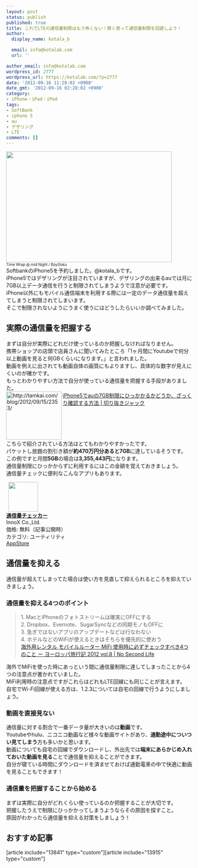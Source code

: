 ```yaml
---
layout: post
status: publish
published: true
title: これでLTEの通信量制限はもう怖くない！賢く使って通信量制限を回避しよう！
author:
  display_name: kotala_b

  email: info@kotalab.com
  url: ''

author_email: info@kotalab.com
wordpress_id: 2777
wordpress_url: https://kotalab.com/?p=2777
date: '2012-09-16 11:28:02 +0900'
date_gmt: '2012-09-16 02:28:02 +0900'
category:
- iPhone・iPad・iPod
tags:
- SoftBank
- iphone 5
- au
- デザリング
- LTE
comments: []
---
```

<p><a href="https://kotalab.com/wp-content/uploads/ltelimit_120916.jpg" target="_blank"><img src="https://kotalab.com/wp-content/uploads/ltelimit_120916.jpg" alt="" title="ltelimit_120916" width="448" height="299" class="alignnone size-full wp-image-2780" /></a><br />
<span style="font-size:10px;"><span class="removed_link" title="https://www.flickr.com/photos/anshad/4817612275/">Time Wrap @ mid Night</span> / BoyGoku</span><br />
SoftbankのiPhone5を予約しました。@kotala_bです。<br />
iPhone5ではデザリングが注目されていますが、デザリングの出来るauでは月に7GB以上データ通信を行うと制限されてしまうようで注意が必要です。<br />
iPhone以外にもモバイル通信端末を利用する際には一定のデータ通信量を超えてしまうと制限されてしまいます。<br />
そこで制限されないようにうまく使うにはどうしたらいいか調べてみました。<br />
<!--more--></p>
<h2>実際の通信量を把握する</h2>
<p>まずは自分が実際にどれだけ使っているのか把握しなければなりません。<br />
携帯ショップの店頭で店員さんに聞いてみたところ「1ヶ月間にYoutubeで何分以上動画を見ると何GBくらいになります。」と言われました。<br />
動画を例えに出されても動画自体の画質にもよりますし、具体的な数字が見えにくいのが確かです。<br />
もっとわかりやすい方法で自分が使っている通信量を把握する手段がありました。<br />
<a href="http://tamkai.com/blog/2012/09/15/2353/" target="_blank"><img src="https://capture.heartrails.com/150x130?http://tamkai.com/blog/2012/09/15/2353/" alt="http://tamkai.com/blog/2012/09/15/2353/" width="150" height="130" align="left" /></a><a href="http://tamkai.com/blog/2012/09/15/2353/" target="_blank">iPhone5でauの7GB制限にひっかかるかどうか、ざっくり確認する方法 | 切り抜きジャック</a><br style="clear:both;" />こちらで紹介されている方法はとてもわかりやすかったです。<br />
パケットし放題の割引き額が<strong>約470万円分あると7GB</strong>に達しているそうです。<br />
この例ですと月間<strong>5GB</strong>の場合は<strong>3,355,443円</strong>になります。<br />
通信量制限にひっかからずに利用するにはこの金額を覚えておきましょう。<br />
通信量チェックに便利なこんなアプリもあります。</p>
<div class="applink">
<div class="applinkimg"><a href="https://itunes.apple.com/jp/app/tong-xin-liangchekka/id580069644?mt=8&uo=4&at=10l4yU" rel="nofollow" target="_blank"><img hspace="6" src="http://a231.phobos.apple.com/us/r1000/065/Purple/v4/dc/08/81/dc08815b-263d-05cc-cfd7-34f74ccc17da/Icon.png" width="80" /></a></div>
<div class="applinktext">
<div class="applinktitle"><strong><a href="https://itunes.apple.com/jp/app/tong-xin-liangchekka/id580069644?mt=8&uo=4&at=10l4yU" rel="nofollow" target="_blank">通信量チェッカー</a></strong></div>
<div class="applinkinfo">InnoX Co.,Ltd.</div>
<div class="applinkinfo">価格: 無料（記事公開時）</div>
<div class="applinkinfo">カテゴリ: ユーティリティ</div>
</div>
<div class="clear"></div>
<div class="appstorelink"><a href="https://itunes.apple.com/jp/app/tong-xin-liangchekka/id580069644?mt=8&uo=4&at=10l4yU" rel="nofollow" target="_blank">AppStore</a></div>
</div>
<h2>通信量を抑える</h2>
<p>通信量が超えてしまってた場合は使い方を見直して抑えられるところを抑えていきましょう。</p>
<h3>通信量を抑える4つのポイント</h3>
<blockquote><p>1. MacとiPhoneのフォトストリームは確実にOFFにする<br />
2. Dropbox、Evernote、SugarSyncなどの同期モノもOFFに<br />
3. 急ぎではないアプリのアップデートなどは行なわない<br />
4. ホテルなどのWiFiが使えるときはそちらを優先的に使おう<br />
<a href="https://www.ttcbn.net/no_second_life/archives/25561" target="_blank">海外用レンタル モバイルルーター MiFi 使用時に必ずチェックすべき4つのこと ー ヨーロッパ旅行記 2012 vol.8 | No Second Life</a></p></blockquote>
<p>海外でMiFiを使った時にあっという間に通信量制限に達してしまったことから4つの注意点が書かれていました。<br />
MiFi利用時の注意点ですがこれらはどれもLTE回線にも同じことが言えます。<br />
自宅でWi-Fi回線が使える方は、1.2.3については自宅の回線で行うようにしましょう。</p>
<h3>動画を直接見ない</h3>
<p>通信量に対する割合で一番データ量が大きいのは<strong>動画</strong>です。<br />
Youtubeやhulu、ニコニコ動画など様々な動画サイトがあり、<strong>通勤途中についつい見てしまう</strong>方も多いかと思います。<br />
動画についても自宅の回線でダウンロードし、外出先では<strong>端末にあらかじめ入れておいた動画を見る</strong>ことで通信量を抑えることができます。<br />
自分が寝ている時間にダウンロードを済ませておけば通勤電車の中で快適に動画を見ることもできます！</p>
<h3>通信量を把握することから始める</h3>
<p>まずは実際に自分がどれくらい使っているのか把握することが大切です。<br />
把握したうえで制限にひっかかってしまうようならその原因を探すこと。<br />
原因がわかったら通信量を抑える対策をしましょう！</p>
<h2 class="rel">おすすめ記事</h2>
<p>[article include="13841" type="custom"][article include="13915" type="custom"]</p>
<div class="clear"></div>
